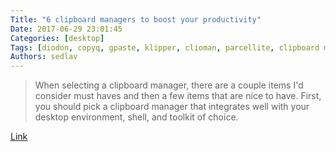 ```yaml
---
Title: "6 clipboard managers to boost your productivity"
Date: 2017-06-29 23:01:45
Categories: [desktop]
Tags: [diodon, copyq, gpaste, klipper, clioman, parcellite, clipboard managers]
Authors: sedlav
---
```


> When selecting a clipboard manager, there are a couple items I'd consider must haves and then a few items that are nice to have. First, you should pick a clipboard manager that integrates well with your desktop environment, shell, and toolkit of choice.

[Link](https://opensource.com/article/17/6/clipboard-managers)
